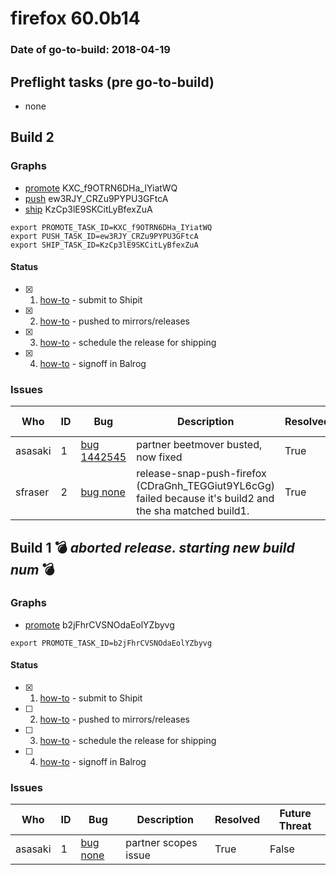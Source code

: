 # firefox 60.0b14

### Date of go-to-build: 2018-04-19

## Preflight tasks (pre go-to-build)
- none

## Build 2  

### Graphs
* [promote](https://tools.taskcluster.net/push-inspector/#/KXC_f9OTRN6DHa_IYiatWQ) KXC_f9OTRN6DHa_IYiatWQ
* [push](https://tools.taskcluster.net/push-inspector/#/ew3RJY_CRZu9PYPU3GFtcA) ew3RJY_CRZu9PYPU3GFtcA
* [ship](https://tools.taskcluster.net/push-inspector/#/KzCp3lE9SKCitLyBfexZuA) KzCp3lE9SKCitLyBfexZuA
```
export PROMOTE_TASK_ID=KXC_f9OTRN6DHa_IYiatWQ
export PUSH_TASK_ID=ew3RJY_CRZu9PYPU3GFtcA
export SHIP_TASK_ID=KzCp3lE9SKCitLyBfexZuA
```


#### Status
- [x] 1.  [how-to](https://wiki.mozilla.org/Release:Release_Automation_on_Mercurial:Starting_a_Release#Submit_to_Ship_It)  - submit to Shipit
- [x] 2.  [how-to](https://github.com/mozilla-releng/releasewarrior-2.0/blob/master/docs/release-promotion/desktop/howto.md#push-artifacts-to-releases-directory)  - pushed to mirrors/releases
- [x] 3.  [how-to](https://github.com/mozilla-releng/releasewarrior-2.0/blob/master/docs/release-promotion/desktop/howto.md#ship-the-release)  - schedule the release for shipping
- [x] 4.  [how-to](https://github.com/mozilla-releng/releasewarrior-2.0/blob/master/docs/release-promotion/desktop/howto.md#obtain-sign-offs-for-changes)  - signoff in Balrog

### Issues
| Who                 | ID               | Bug                                                                 | Description                | Resolved                | Future Threat                |
| ------------------- | ---------------- | ------------------------------------------------------------------- | -------------------------- | ----------------------- | ---------------------------- |
| asasaki  | 1 | [bug 1442545](https://bugzil.la/1442545)        | partner beetmover busted, now fixed | True | False |
| sfraser  | 2 | [bug none](https://bugzil.la/none)        | release-snap-push-firefox (CDraGnh_TEGGiut9YL6cGg) failed because it's build2 and the sha matched build1.  | True | False |

## Build 1  :bomb: _aborted release. starting new build num_ :bomb: 

### Graphs
* [promote](https://tools.taskcluster.net/push-inspector/#/b2jFhrCVSNOdaEolYZbyvg) b2jFhrCVSNOdaEolYZbyvg
```
export PROMOTE_TASK_ID=b2jFhrCVSNOdaEolYZbyvg
```


#### Status
- [x] 1.  [how-to](https://wiki.mozilla.org/Release:Release_Automation_on_Mercurial:Starting_a_Release#Submit_to_Ship_It)  - submit to Shipit
- [ ] 2.  [how-to](https://github.com/mozilla-releng/releasewarrior-2.0/blob/master/docs/release-promotion/desktop/howto.md#push-artifacts-to-releases-directory)  - pushed to mirrors/releases
- [ ] 3.  [how-to](https://github.com/mozilla-releng/releasewarrior-2.0/blob/master/docs/release-promotion/desktop/howto.md#ship-the-release)  - schedule the release for shipping
- [ ] 4.  [how-to](https://github.com/mozilla-releng/releasewarrior-2.0/blob/master/docs/release-promotion/desktop/howto.md#obtain-sign-offs-for-changes)  - signoff in Balrog

### Issues
| Who                 | ID               | Bug                                                                 | Description                | Resolved                | Future Threat                |
| ------------------- | ---------------- | ------------------------------------------------------------------- | -------------------------- | ----------------------- | ---------------------------- |
| asasaki  | 1 | [bug none](https://bugzil.la/none)        | partner scopes issue | True | False |

